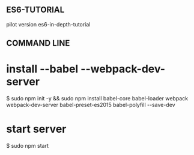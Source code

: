 ## ES6-TUTORIAL
pilot version es6-in-depth-tutorial

## COMMAND LINE ##

# install --babel --webpack-dev-server

$ sudo npm init -y && sudo npm install babel-core babel-loader webpack webpack-dev-server babel-preset-es2015 babel-polyfill --save-dev

# start server
$ sudo npm start

